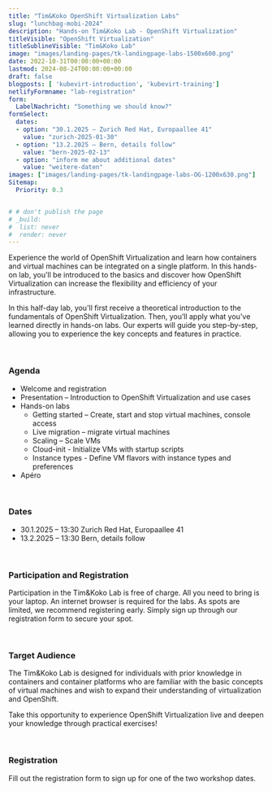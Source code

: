 ```yaml
---
title: "Tim&Koko OpenShift Virtualization Labs"
slug: "lunchbag-mobi-2024"
description: "Hands-on Tim&Koko Lab - OpenShift Virtualization"
titleVisible: "OpenShift Virtualization"
titleSublineVisible: "Tim&Koko Lab"
image: "images/landing-pages/tk-landingpage-labs-1500x600.png"
date: 2022-10-31T00:00:00+00:00
lastmod: 2024-08-24T00:00:00+00:00
draft: false
blogposts: [ 'kubevirt-introduction', 'kubevirt-training']
netlifyFormname: "lab-registration"
form:
  LabelNachricht: "Something we should know?"
formSelect:
  dates:
  - option: "30.1.2025 – Zurich Red Hat, Europaallee 41"
    value: "zurich-2025-01-30"
  - option: "13.2.2025 – Bern, details follow"
    value: "bern-2025-02-13"
  - option: "inform me about additional dates"
    value: "weitere-daten"
images: ["images/landing-pages/tk-landingpage-labs-OG-1200x630.png"]
Sitemap:
  Priority: 0.3


# # don't publish the page
# _build:
#  list: never
#  render: never
---
```



Experience the world of OpenShift Virtualization and learn how containers and virtual machines can be integrated on a single platform. In this hands-on lab, you'll be introduced to the basics and discover how OpenShift Virtualization can increase the flexibility and efficiency of your infrastructure.

In this half-day lab, you'll first receive a theoretical introduction to the fundamentals of OpenShift Virtualization. Then, you’ll apply what you've learned directly in hands-on labs. Our experts will guide you step-by-step, allowing you to experience the key concepts and features in practice.

&nbsp;

### Agenda

* Welcome and registration
* Presentation – Introduction to OpenShift Virtualization and use cases
* Hands-on labs
  * Getting started – Create, start and stop virtual machines, console access
  * Live migration – migrate virtual machines
  * Scaling – Scale VMs
  * Cloud-init - Initialize VMs with startup scripts
  * Instance types - Define VM flavors with instance types and preferences
* Apéro

&nbsp;

### Dates

* 30.1.2025 – 13:30 Zurich Red Hat, Europaallee 41
* 13.2.2025 – 13:30 Bern, details follow

&nbsp;

### Participation and Registration

Participation in the Tim&Koko Lab is free of charge. All you need to bring is your laptop. An internet browser is required for the labs. As spots are limited, we recommend registering early. Simply sign up through our registration form to secure your spot.

&nbsp;

### Target Audience

The Tim&Koko Lab is designed for individuals with prior knowledge in containers and container platforms who are familiar with the basic concepts of virtual machines and wish to expand their understanding of virtualization and OpenShift.

Take this opportunity to experience OpenShift Virtualization live and deepen your knowledge through practical exercises!

&nbsp;

### Registration

Fill out the registration form to sign up for one of the two workshop dates.
